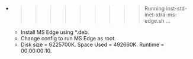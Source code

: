 * >>>>>>>>> Running inst-std-inet-xtra-ms-edge.sh ...
  * Install MS Edge using *.deb.
  * Change config to run MS Edge as root.
  * Disk size = 6225700K. Space Used = 492660K. Runtime = 00:00:00:10.
